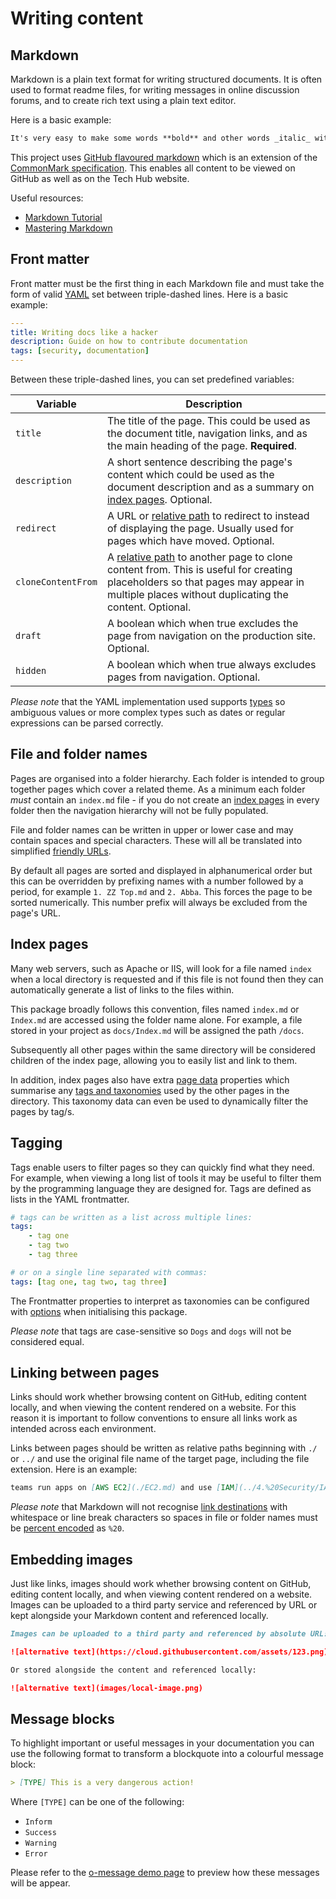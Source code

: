 # Writing content

## Markdown

Markdown is a plain text format for writing structured documents. It is often used to format readme files, for writing messages in online discussion forums, and to create rich text using a plain text editor.

Here is a basic example:

```markdown
It's very easy to make some words **bold** and other words _italic_ with Markdown. You can even [link to the FT!](https://www.ft.com)
```

This project uses [GitHub flavoured markdown](https://github.github.com/gfm/) which is an extension of the [CommonMark specification](https://spec.commonmark.org/). This enables all content to be viewed on GitHub as well as on the Tech Hub website.

Useful resources:

-   [Markdown Tutorial](https://commonmark.org/help/tutorial/)
-   [Mastering Markdown](https://guides.github.com/features/mastering-markdown/)

## Front matter

Front matter must be the first thing in each Markdown file and must take the form of valid [YAML](https://yaml.org/) set between triple-dashed lines. Here is a basic example:

```yaml
---
title: Writing docs like a hacker
description: Guide on how to contribute documentation
tags: [security, documentation]
---
```

Between these triple-dashed lines, you can set predefined variables:

| Variable           | Description                                                                                                                                                                                                      |
| ------------------ | ---------------------------------------------------------------------------------------------------------------------------------------------------------------------------------------------------------------- |
| `title`            | The title of the page. This could be used as the document title, navigation links, and as the main heading of the page. **Required**.                                                                            |
| `description`      | A short sentence describing the page's content which could be used as the document description and as a summary on [index pages](#index-pages). Optional.                                                        |
| `redirect`         | A URL or [relative path](#linking-between-pages) to redirect to instead of displaying the page. Usually used for pages which have moved. Optional.                                                               |
| `cloneContentFrom` | A [relative path](#linking-between-pages) to another page to clone content from. This is useful for creating placeholders so that pages may appear in multiple places without duplicating the content. Optional. |
| `draft`            | A boolean which when true excludes the page from navigation on the production site. Optional.                                                                                                                    |
| `hidden`           | A boolean which when true always excludes pages from navigation. Optional.                                                                                                                                       |

_Please note_ that the YAML implementation used supports [types] so ambiguous values or more complex types such as dates or regular expressions can be parsed correctly.

[yaml list]: https://en.wikipedia.org/wiki/YAML#Basic_components
[types]: https://yaml.org/type/

## File and folder names

Pages are organised into a folder hierarchy. Each folder is intended to group together pages which cover a related theme. As a minimum each folder _must_ contain an `index.md` file - if you do not create an [index pages](#index-pages) in every folder then the navigation hierarchy will not be fully populated.

File and folder names can be written in upper or lower case and may contain spaces and special characters. These will all be translated into simplified [friendly URLs](https://en.wikipedia.org/wiki/Clean_URL).

By default all pages are sorted and displayed in alphanumerical order but this can be overridden by prefixing names with a number followed by a period, for example `1. ZZ Top.md` and `2. Abba`. This forces the page to be sorted numerically. This number prefix will always be excluded from the page's URL.

## Index pages

Many web servers, such as Apache or IIS, will look for a file named `index` when a local directory is requested and if this file is not found then they can automatically generate a list of links to the files within.

This package broadly follows this convention, files named `index.md` or `Index.md` are accessed using the folder name alone. For example, a file stored in your project as `docs/Index.md` will be assigned the path `/docs`.

Subsequently all other pages within the same directory will be considered children of the index page, allowing you to easily list and link to them.

In addition, index pages also have extra [page data](jsdoc.md#pagedata) properties which summarise any [tags and taxonomies](#tagging) used by the other pages in the directory. This taxonomy data can even be used to dynamically filter the pages by tag/s.

## Tagging

Tags enable users to filter pages so they can quickly find what they need. For example, when viewing a long list of tools it may be useful to filter them by the programming language they are designed for. Tags are defined as lists in the YAML frontmatter.

```yaml
# tags can be written as a list across multiple lines:
tags:
    - tag one
    - tag two
    - tag three

# or on a single line separated with commas:
tags: [tag one, tag two, tag three]
```

The Frontmatter properties to interpret as taxonomies can be configured with [options](jsdoc.md#Options) when initialising this package.

_Please note_ that tags are case-sensitive so `Dogs` and `dogs` will not be considered equal.

## Linking between pages

Links should work whether browsing content on GitHub, editing content locally, and when viewing the content rendered on a website. For this reason it is important to follow conventions to ensure all links work as intended across each environment.

Links between pages should be written as relative paths beginning with `./` or `../` and use the original file name of the target page, including the file extension. Here is an example:

```markdown
teams run apps on [AWS EC2](./EC2.md) and use [IAM](../4.%20Security/IAM.md) to control permissions.
```

_Please note_ that Markdown will not recognise [link destinations](https://spec.commonmark.org/0.29/#link-destination) with whitespace or line break characters so spaces in file or folder names must be [percent encoded](https://en.wikipedia.org/wiki/Percent-encoding) as `%20`.

## Embedding images

Just like links, images should work whether browsing content on GitHub, editing content locally, and when viewing content rendered on a website. Images can be uploaded to a third party service and referenced by URL or kept alongside your Markdown content and referenced locally.

```markdown
Images can be uploaded to a third party and referenced by absolute URL:

![alternative text](https://cloud.githubusercontent.com/assets/123.png)

Or stored alongside the content and referenced locally:

![alternative text](images/local-image.png)
```

## Message blocks

To highlight important or useful messages in your documentation you can use the following format to transform a blockquote into a colourful message block:

```markdown
> [TYPE] This is a very dangerous action!
```

Where `[TYPE]` can be one of the following:

-   `Inform`
-   `Success`
-   `Warning`
-   `Error`

Please refer to the [o-message demo page](https://registry.origami.ft.com/components/o-message/?brand=internal) to preview how these messages will be appear.
